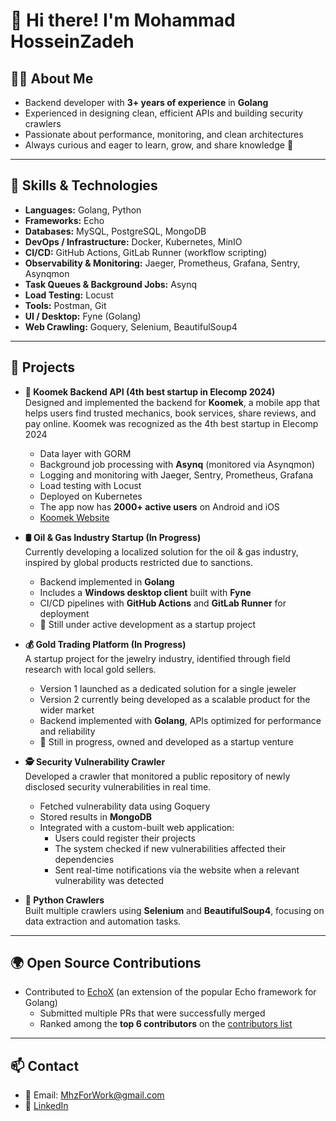 [//]: # (![Banner]&#40;./assets/banner.png&#41;)

# 👋 Hi there! I'm Mohammad HosseinZadeh

## 🧑‍💻 About Me
- Backend developer with **3+ years of experience** in **Golang**
- Experienced in designing clean, efficient APIs and building security crawlers
- Passionate about performance, monitoring, and clean architectures
- Always curious and eager to learn, grow, and share knowledge 🚀

---

## 🔧 Skills & Technologies
- **Languages:** Golang, Python
- **Frameworks:** Echo
- **Databases:** MySQL, PostgreSQL, MongoDB
- **DevOps / Infrastructure:** Docker, Kubernetes, MinIO
- **CI/CD:** GitHub Actions, GitLab Runner (workflow scripting)
- **Observability & Monitoring:** Jaeger, Prometheus, Grafana, Sentry, Asynqmon
- **Task Queues & Background Jobs:** Asynq
- **Load Testing:** Locust
- **Tools:** Postman, Git
- **UI / Desktop:** Fyne (Golang)
- **Web Crawling:** Goquery, Selenium, BeautifulSoup4
---

## 📌 Projects
- **🚗 Koomek Backend API (4th best startup in Elecomp 2024)**  
  Designed and implemented the backend for **Koomek**, a mobile app that helps users find trusted mechanics, book services, share reviews, and pay online.
  Koomek was recognized as the 4th best startup in Elecomp 2024
    - Data layer with GORM
    - Background job processing with **Asynq** (monitored via Asynqmon)
    - Logging and monitoring with Jaeger, Sentry, Prometheus, Grafana
    - Load testing with Locust
    - Deployed on Kubernetes
    - The app now has **2000+ active users** on Android and iOS
    - [Koomek Website](https://koomek.com/)


- **🛢️ Oil & Gas Industry Startup (In Progress)**  
  Currently developing a localized solution for the oil & gas industry, inspired by global products restricted due to sanctions.
    - Backend implemented in **Golang**
    - Includes a **Windows desktop client** built with **Fyne**
    - CI/CD pipelines with **GitHub Actions** and **GitLab Runner** for deployment
    - 🚀 Still under active development as a startup project


- **💰 Gold Trading Platform (In Progress)**  
  A startup project for the jewelry industry, identified through field research with local gold sellers.
    - Version 1 launched as a dedicated solution for a single jeweler
    - Version 2 currently being developed as a scalable product for the wider market
    - Backend implemented with **Golang**, APIs optimized for performance and reliability
    - 🚀 Still in progress, owned and developed as a startup venture


- **🕵️ Security Vulnerability Crawler**  
  Developed a crawler that monitored a public repository of newly disclosed security vulnerabilities in real time.
    - Fetched vulnerability data using Goquery
    - Stored results in **MongoDB**
    - Integrated with a custom-built web application:
        - Users could register their projects
        - The system checked if new vulnerabilities affected their dependencies
        - Sent real-time notifications via the website when a relevant vulnerability was detected


- **🐍 Python Crawlers**  
  Built multiple crawlers using **Selenium** and **BeautifulSoup4**, focusing on data extraction and automation tasks.

---

## 🌍 Open Source Contributions
- Contributed to [EchoX](https://github.com/labstack/echox) (an extension of the popular Echo framework for Golang)
    - Submitted multiple PRs that were successfully merged
    - Ranked among the **top 6 contributors** on the [contributors list](https://github.com/labstack/echox/graphs/contributors)

---

## 📫 Contact
- 📧 Email: MhzForWork@gmail.com
- 💼 [LinkedIn](https://www.linkedin.com/in/mohammad-hosseinzadeh-a5371b286/)  
